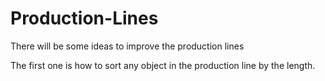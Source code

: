 # Production-Lines

There will be some ideas to improve the production lines

The first one is how to sort any object in the production line by the length.
